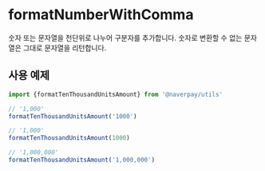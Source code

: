 # formatNumberWithComma

숫자 또는 문자열을 천단위로 나누어 구분자를 추가합니다.
숫자로 변환할 수 없는 문자열은 그대로 문자열을 리턴합니다.

## 사용 예제

```typescript
import {formatTenThousandUnitsAmount} from '@naverpay/utils'

// '1,000'
formatTenThousandUnitsAmount('1000')

// '1,000'
formatTenThousandUnitsAmount(1000)

// '1,000,000'
formatTenThousandUnitsAmount('1,000,000')
```
